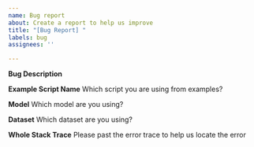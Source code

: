 ```yaml
---
name: Bug report
about: Create a report to help us improve
title: "[Bug Report] "
labels: bug
assignees: ''

---
```


**Bug Description**

**Example Script Name**
Which script you are using from examples?

**Model**
Which model are you using?

**Dataset**
Which dataset are you using?

**Whole Stack Trace**
Please past the error trace to help us locate the error
